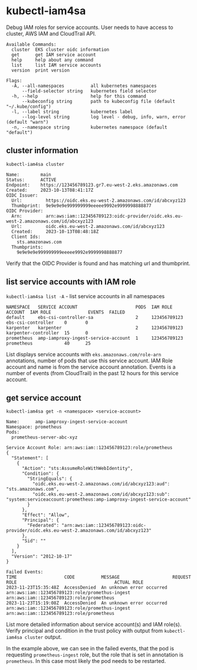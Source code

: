 # kubectl-iam4sa
Debug IAM roles for service accounts. User needs to have access to cluster, AWS IAM and CloudTrail API.

```shell
Available Commands:
  cluster  EKS cluster oidc information
  get      get IAM service account
  help     help about any command
  list     list IAM service accounts
  version  print version

Flags:
  -A, --all-namespaces          all kubernetes namespaces
      --field-selector string   kubernetes field selector
  -h, --help                    help for this command
      --kubeconfig string       path to kubeconfig file (default "~/.kube/config")
  -l, --label string            kubernetes label
      --log-level string        log level - debug, info, warn, error (default "warn")
  -n, --namespace string        kubernetes namespace (default "default")
```

## cluster information

`kubectl-iam4sa cluster`

```
Name:        main
Status:      ACTIVE
Endpoint:    https://123456789123.gr7.eu-west-2.eks.amazonaws.com
Created:     2023-10-13T08:41:17Z
OIDC Issuer:
  Url:         https://oidc.eks.eu-west-2.amazonaws.com/id/abcxyz123
  Thumbprint:  9e9e9e9e999999999eeeee9992e9999998888877
OIDC Provider:
  Arn:         arn:aws:iam::123456789123:oidc-provider/oidc.eks.eu-west-2.amazonaws.com/id/abcxyz123
  Url:         oidc.eks.eu-west-2.amazonaws.com/id/abcxyz123
  Created:     2023-10-13T08:48:18Z
  Client Ids:
    sts.amazonaws.com
  Thumbprints:
    9e9e9e9e999999999eeeee9992e9999998888877
```

Verify that the OIDC Provider is found and has matching url and thumbprint.

## list service accounts with IAM role

`kubectl-iam4sa list -A` - list service accounts in all namespaces
```
NAMESPACE   SERVICE ACCOUNT                      PODS  IAM ROLE ACCOUNT  IAM ROLE              EVENTS  FAILED
default     ebs-csi-controller-sa                2     123456789123      ebs-csi-controller    0       0
karpenter   karpenter                            2     123456789123      karpenter-controller  15      0
prometheus  amp-iamproxy-ingest-service-account  1     123456789123      prometheus            40      25
```
List displays service accounts with `eks.amazonaws.com/role-arn` annotations, number of pods that use this service
account. IAM Role account and name is from the service account annotation. Events is a number of events
(from CloudTrail) in the past 12 hours for this service account.

## get service account

`kubectl-iam4sa get -n <namespace> <service-account>`
```
Name:      amp-iamproxy-ingest-service-account
Namespace: prometheus
Pods:
  prometheus-server-abc-xyz

Service Account Role: arn:aws:iam::123456789123:role/prometheus
{
  "Statement": [
    {
      "Action": "sts:AssumeRoleWithWebIdentity",
      "Condition": {
        "StringEquals": {
          "oidc.eks.eu-west-2.amazonaws.com/id/abcxyz123:aud": "sts.amazonaws.com",
          "oidc.eks.eu-west-2.amazonaws.com/id/abcxyz123:sub": "system:serviceaccount:prometheus:amp-iamproxy-ingest-service-account"
        }
      },
      "Effect": "Allow",
      "Principal": {
        "Federated": "arn:aws:iam::123456789123:oidc-provider/oidc.eks.eu-west-2.amazonaws.com/id/abcxyz123"
      },
      "Sid": ""
    }
  ],
  "Version": "2012-10-17"
}

Failed Events:
TIME                  CODE          MESSAGE                    REQUEST ROLE                                     ACTUAL ROLE
2023-11-23T15:35:48Z  AccessDenied  An unknown error occurred  arn:aws:iam::123456789123:role/promethus-ingest  arn:aws:iam::123456789123:role/prometheus
2023-11-23T15:19:08Z  AccessDenied  An unknown error occurred  arn:aws:iam::123456789123:role/promethus-ingest  arn:aws:iam::123456789123:role/prometheus
```

List more detailed information about service account(s) and IAM role(s). Verify principal and condition in the trust
policy with output from `kubectl-iam4sa cluster` output.

In the example above, we can see in the failed events, that the pod is requesting `prometheus-ingest` role, but the role
that is set in annotation is `prometheus`. In this case most likely the pod needs to be restarted.
